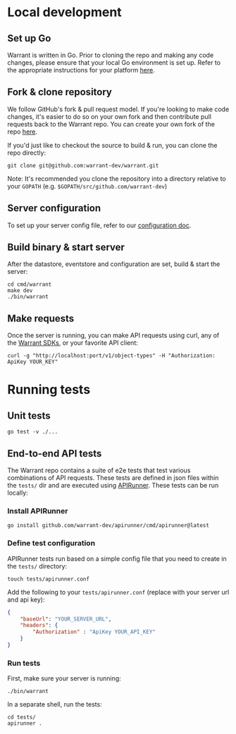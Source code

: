 # Local development

## Set up Go

Warrant is written in Go. Prior to cloning the repo and making any code changes, please ensure that your local Go environment is set up. Refer to the appropriate instructions for your platform [here](https://go.dev/).

## Fork & clone repository

We follow GitHub's fork & pull request model. If you're looking to make code changes, it's easier to do so on your own fork and then contribute pull requests back to the Warrant repo. You can create your own fork of the repo [here](https://github.com/warrant-dev/warrant/fork).

If you'd just like to checkout the source to build & run, you can clone the repo directly:

```shell
git clone git@github.com:warrant-dev/warrant.git
```

Note: It's recommended you clone the repository into a directory relative to your `GOPATH` (e.g. `$GOPATH/src/github.com/warrant-dev`)

## Server configuration
To set up your server config file, refer to our [configuration doc](/configuration.md).

## Build binary & start server

After the datastore, eventstore and configuration are set, build & start the server:

```shell
cd cmd/warrant
make dev
./bin/warrant
```

## Make requests

Once the server is running, you can make API requests using curl, any of the [Warrant SDKs](/README.md#sdks), or your favorite API client:

```shell
curl -g "http://localhost:port/v1/object-types" -H "Authorization: ApiKey YOUR_KEY"
```

# Running tests

## Unit tests

```shell
go test -v ./...
```

## End-to-end API tests

The Warrant repo contains a suite of e2e tests that test various combinations of API requests. These tests are defined in json files within the `tests/` dir and are executed using [APIRunner](https://github.com/warrant-dev/apirunner). These tests can be run locally:

### Install APIRunner

```shell
go install github.com/warrant-dev/apirunner/cmd/apirunner@latest
```

### Define test configuration

APIRunner tests run based on a simple config file that you need to create in the `tests/` directory:

```shell
touch tests/apirunner.conf
```

Add the following to your `tests/apirunner.conf` (replace with your server url and api key):

```json
{
    "baseUrl": "YOUR_SERVER_URL",
    "headers": {
        "Authorization" : "ApiKey YOUR_API_KEY"
    }
}
```

### Run tests

First, make sure your server is running:

```shell
./bin/warrant
```

In a separate shell, run the tests:

```shell
cd tests/
apirunner .
```
